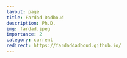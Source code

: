 ```yaml
---
layout: page
title: Fardad Dadboud
description: Ph.D.
img: fardad.jpeg
importance: 2
category: current
redirect: https://fardaddadboud.github.io/
---
```

